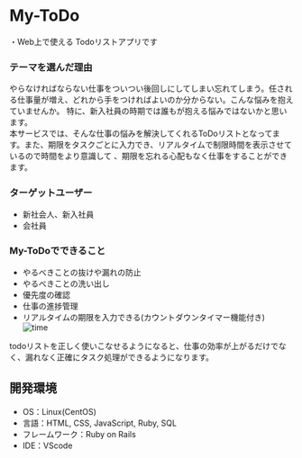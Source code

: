 # My-ToDo  
・Web上で使える Todoリストアプリです  

### テーマを選んだ理由  
やらなければならない仕事をついつい後回しにしてしまい忘れてしまう。任される仕事量が増え、どれから手をつければよいのか分からない。こんな悩みを抱えていませんか。
特に、新入社員の時期では誰もが抱える悩みではないかと思います。  
本サービスでは、そんな仕事の悩みを解決してくれるToDoリストとなってます。また、期限をタスクごとに入力でき、リアルタイムで制限時間を表示させているので時間をより意識して
、期限を忘れる心配もなく仕事をすることができます。  


### ターゲットユーザー  
* 新社会人、新入社員  
* 会社員  

### My-ToDoでできること  
* やるべきことの抜けや漏れの防止  
* やるべきことの洗い出し  
* 優先度の確認  
* 仕事の進捗管理  
* リアルタイムの期限を入力できる(カウントダウンタイマー機能付き)  　　
![time](https://user-images.githubusercontent.com/76866582/135817543-6135a601-8e65-4b7c-992d-5c9dfd6a6b05.gif)  

todoリストを正しく使いこなせるようになると、仕事の効率が上がるだけでなく、漏れなく正確にタスク処理ができるようになります。  

## 開発環境  
* OS：Linux(CentOS)  
* 言語：HTML, CSS, JavaScript, Ruby, SQL  
* フレームワーク：Ruby on Rails  
* IDE：VScode  

